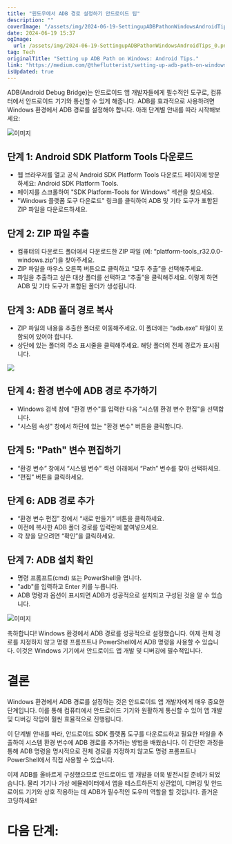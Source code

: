 ```yaml
---
title: "윈도우에서 ADB 경로 설정하기 안드로이드 팁"
description: ""
coverImage: "/assets/img/2024-06-19-SettingupADBPathonWindowsAndroidTips_0.png"
date: 2024-06-19 15:37
ogImage: 
  url: /assets/img/2024-06-19-SettingupADBPathonWindowsAndroidTips_0.png
tag: Tech
originalTitle: "Setting up ADB Path on Windows: Android Tips."
link: "https://medium.com/@theflutterist/setting-up-adb-path-on-windows-android-tips-5b5cdaa9084b"
isUpdated: true
---
```






ADB(Android Debug Bridge)는 안드로이드 앱 개발자들에게 필수적인 도구로, 컴퓨터에서 안드로이드 기기와 통신할 수 있게 해줍니다. ADB를 효과적으로 사용하려면 Windows 환경에서 ADB 경로를 설정해야 합니다. 아래 단계별 안내를 따라 시작해보세요:

![이미지](/assets/img/2024-06-19-SettingupADBPathonWindowsAndroidTips_0.png)

## 단계 1: Android SDK Platform Tools 다운로드

- 웹 브라우저를 열고 공식 Android SDK Platform Tools 다운로드 페이지에 방문하세요: Android SDK Platform Tools.
- 페이지를 스크롤하여 "SDK Platform-Tools for Windows" 섹션을 찾으세요.
- "Windows 플랫폼 도구 다운로드" 링크를 클릭하여 ADB 및 기타 도구가 포함된 ZIP 파일을 다운로드하세요.

<div class="content-ad"></div>

## 단계 2: ZIP 파일 추출

- 컴퓨터의 다운로드 폴더에서 다운로드한 ZIP 파일 (예: “platform-tools_r32.0.0-windows.zip”)을 찾아주세요.
- ZIP 파일을 마우스 오른쪽 버튼으로 클릭하고 “모두 추출”을 선택해주세요.
- 파일을 추출하고 싶은 대상 폴더를 선택하고 “추출”을 클릭해주세요. 이렇게 하면 ADB 및 기타 도구가 포함된 폴더가 생성됩니다.

## 단계 3: ADB 폴더 경로 복사

- ZIP 파일의 내용을 추출한 폴더로 이동해주세요. 이 폴더에는 “adb.exe” 파일이 포함되어 있어야 합니다.
- 상단에 있는 폴더의 주소 표시줄을 클릭해주세요. 해당 폴더의 전체 경로가 표시됩니다.

<div class="content-ad"></div>

<img src="/assets/img/2024-06-19-SettingupADBPathonWindowsAndroidTips_1.png" />

## 단계 4: 환경 변수에 ADB 경로 추가하기

- Windows 검색 창에 "환경 변수"를 입력한 다음 "시스템 환경 변수 편집"을 선택합니다.
- "시스템 속성" 창에서 하단에 있는 "환경 변수" 버튼을 클릭합니다.

## 단계 5: "Path" 변수 편집하기

<div class="content-ad"></div>

- “환경 변수” 창에서 “시스템 변수” 섹션 아래에서 “Path” 변수를 찾아 선택하세요.
- “편집” 버튼을 클릭하세요.

## 단계 6: ADB 경로 추가

- “환경 변수 편집” 창에서 “새로 만들기” 버튼을 클릭하세요.
- 이전에 복사한 ADB 폴더 경로를 입력란에 붙여넣으세요.
- 각 창을 닫으려면 “확인”을 클릭하세요.

## 단계 7: ADB 설치 확인

<div class="content-ad"></div>

- 명령 프롬프트(cmd) 또는 PowerShell을 엽니다.
- "adb"를 입력하고 Enter 키를 누릅니다.
- ADB 명령과 옵션이 표시되면 ADB가 성공적으로 설치되고 구성된 것을 알 수 있습니다.

![이미지](/assets/img/2024-06-19-SettingupADBPathonWindowsAndroidTips_2.png)

축하합니다! Windows 환경에서 ADB 경로를 성공적으로 설정했습니다. 이제 전체 경로를 지정하지 않고 명령 프롬프트나 PowerShell에서 ADB 명령을 사용할 수 있습니다. 이것은 Windows 기기에서 안드로이드 앱 개발 및 디버깅에 필수적입니다.

# 결론

<div class="content-ad"></div>

Windows 환경에서 ADB 경로를 설정하는 것은 안드로이드 앱 개발자에게 매우 중요한 단계입니다. 이를 통해 컴퓨터에서 안드로이드 기기와 원활하게 통신할 수 있어 앱 개발 및 디버깅 작업이 훨씬 효율적으로 진행됩니다.

이 단계별 안내를 따라, 안드로이드 SDK 플랫폼 도구를 다운로드하고 필요한 파일을 추출하여 시스템 환경 변수에 ADB 경로를 추가하는 방법을 배웠습니다. 이 간단한 과정을 통해 ADB 명령을 명시적으로 전체 경로를 지정하지 않고도 명령 프롬프트나 PowerShell에서 직접 사용할 수 있습니다.

이제 ADB를 올바르게 구성했으므로 안드로이드 앱 개발을 더욱 발전시킬 준비가 되었습니다. 물리 기기나 가상 에뮬레이터에서 앱을 테스트하든지 상관없이, 디버깅 및 안드로이드 기기와 상호 작용하는 데 ADB가 필수적인 도우미 역할을 할 것입니다. 즐거운 코딩하세요!

# 다음 단계: